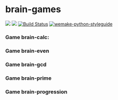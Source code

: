 # brain-games
<a href="https://codeclimate.com/github/codeclimate/codeclimate/maintainability"><img src="https://api.codeclimate.com/v1/badges/a99a88d28ad37a79dbf6/maintainability" /></a>
<a href="https://codeclimate.com/github/codeclimate/codeclimate/test_coverage"><img src="https://api.codeclimate.com/v1/badges/a99a88d28ad37a79dbf6/test_coverage" /></a>
[![Build Status](https://travis-ci.org/eokulik/python-project-lvl1.svg?branch=master)](https://travis-ci.org/eokulik/python-project-lvl1)
[![wemake-python-styleguide](https://img.shields.io/badge/style-wemake-000000.svg)](https://github.com/wemake-services/wemake-python-styleguide)

### Game brain-calc:
<script id="asciicast-yT837l622qWRkKjptKhL0Sthb" src="https://asciinema.org/a/yT837l622qWRkKjptKhL0Sthb.js" async></script>
### Game brain-even
<script id="asciicast-A3ripOENTa84sNXRjeCabG6Ni" src="https://asciinema.org/a/A3ripOENTa84sNXRjeCabG6Ni.js" async></script>
### Game brain-gcd
<script id="asciicast-opsPr5LVW3cP0iSoezx7Scela" src="https://asciinema.org/a/opsPr5LVW3cP0iSoezx7Scela.js" async></script>
### Game brain-prime
<script id="asciicast-IlOgAHPmH4Ki3Nz0dKBzAvMre" src="https://asciinema.org/a/IlOgAHPmH4Ki3Nz0dKBzAvMre.js" async></script>
### Game brain-progression
<script id="asciicast-4WLhmV2iBMrYt6r5lpVy06cvq" src="https://asciinema.org/a/4WLhmV2iBMrYt6r5lpVy06cvq.js" async></script>